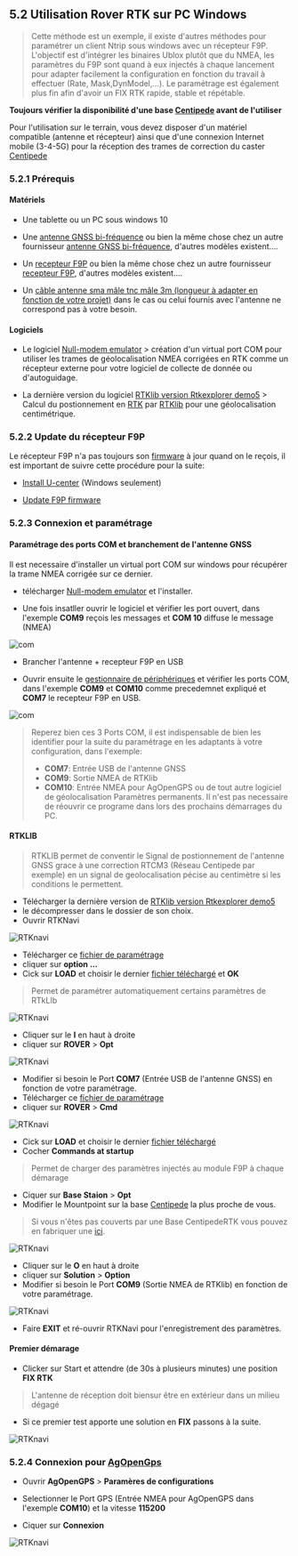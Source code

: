 ## 5.2 Utilisation Rover RTK sur PC Windows 

> Cette méthode est un exemple, il existe d'autres méthodes pour paramétrer un client Ntrip sous windows avec un récepteur F9P.
> L'objectif est d'intégrer les binaires Ublox plutôt que du NMEA, les paramètres du F9P sont quand à eux injectés à chaque lancement pour adapter facilement la configuration en fonction du travail à effectuer (Rate, Mask,DynModel,...). Le paramétrage est également plus fin afin d'avoir un FIX RTK rapide, stable et répétable.

**Toujours vérifier la disponibilité d'une base [Centipede](https://centipede.fr) avant de l'utiliser**

Pour l'utilisation sur le terrain, vous devez disposer d'un matériel compatible (antenne et récepteur) ainsi que d'une connexion Internet mobile (3-4-5G) pour la réception des trames de correction du caster [Centipede](https://centipede.fr)

### 5.2.1 Prérequis

#### Matériels

* Une tablette ou un PC sous windows 10

* Une [antenne GNSS bi-fréquence](https://store.drotek.com/da-910-multiband-gnss-antenna) ou bien la même chose chez un autre fournisseur [antenne GNSS bi-fréquence](https://www.ardusimple.com/product/simplertk2b/), d'autres modèles existent....

* Un [recepteur F9P](https://store.drotek.com/rtk-zed-f9p-gnss) ou bien la même chose chez un autre fournisseur [recepteur F9P](https://www.ardusimple.com/product/survey-gnss-multiband-antenna/), d'autres modèles existent....

* Un [câble antenne sma mâle tnc mâle 3m (longueur à adapter en fonction de votre projet)](https://www.mhzshop.com/shop/Cables-et-cordons/Sur-mesure/50-ohms-WiFi-4G/Cordon-sur-mesure-en-coax-faible-perte-WLL-240-2-4-5-GHz-6-1mm.html) dans le cas ou celui fournis avec l'antenne ne correspond pas à votre besoin.

#### Logiciels

* Le logiciel [Null-modem emulator](https://sourceforge.net/projects/com0com/files/latest/download) > création d'un virtual port COM pour utiliser les trames de géolocalisation NMEA corrigées en RTK comme un récepteur externe pour votre logiciel de collecte de donnée ou d'autoguidage.

* La dernière version du logiciel [RTKlib version Rtkexplorer demo5](http://rtkexplorer.com/downloads/rtklib-code/) > Calcul du postionnement en [RTK](https://fr.wikipedia.org/wiki/Cin%C3%A9matique_temps_r%C3%A9el) par [RTKlib](http://www.rtklib.com/) pour une géolocalisation centimétrique.

### 5.2.2 Update du récepteur F9P

Le récepteur F9P n'a pas toujours son [firmware](https://fr.wikipedia.org/wiki/Firmware) à jour quand on le reçois, il est important de suivre cette procédure pour la suite:

* [Install U-center](https://www.u-blox.com/en/product/u-center) (Windows seulement)

* [Update F9P firmware](https://drotek.gitbook.io/rtk-f9p-positioning-solutions/tutorials/updating-zed-f9p-firmware)

### 5.2.3 Connexion et paramétrage

#### Paramétrage des ports COM et branchement de l'antenne GNSS

Il est necessaire d'installer un virtual port COM sur windows pour récupérer la trame NMEA corrigée sur ce dernier.

* télécharger [Null-modem emulator](https://sourceforge.net/projects/com0com/files/latest/download) et l'installer.

* Une fois insatller ouvrir le logiciel et vérifier les port ouvert, dans l'exemple **COM9** reçois les messages et **COM 10** diffuse le message (NMEA)

![com](./images/rover_w/1.PNG)

* Brancher l'antenne + recepteur F9P en USB

* Ouvrir ensuite le [gestionnaire de périphériques](https://support.microsoft.com/fr-fr/help/4026149/windows-open-device-manager) et vérifier les ports COM, dans l'exemple **COM9** et **COM10** comme precedemnet expliqué et **COM7** le recepteur F9P en USB.

![com](./images/rover_w/2.PNG)

> Reperez bien ces 3 Ports COM, il est indispensable de bien les identifier pour la suite du paramétrage en les adaptants à votre configuration, dans l'exemple:
> * **COM7**: Entrée USB de l'antenne GNSS
> * **COM9**: Sortie NMEA de RTKlib
> * **COM10**: Entrée NMEA pour AgOpenGPS ou de tout autre logiciel de géolocalisation
> Paramètres permanents. Il n'est pas necessaire de réouvrir ce programe dans lors des prochains démarrages du PC.

#### RTKLIB

> RTKLIB permet de conventir le Signal de postionnement de l'antenne GNSS grace à une correction RTCM3 (Réseau Centipede par exemple) en un signal de geolocalisation pécise au centimètre si les conditions le permettent.

* Télécharger la dernière version de [RTKlib version Rtkexplorer demo5](http://rtkexplorer.com/downloads/rtklib-code/)
* le décompresser dans le dossier de son choix.
* Ouvrir RTKNavi 

![RTKnavi](./images/rover_w/3.PNG)

* Télécharger ce [fichier de paramétrage](https://github.com/jancelin/docs-centipedeRTK/blob/master/param_rtklib/AgOpenGps.conf)
* cliquer sur **option ...**
* Cick sur **LOAD** et choisir le dernier [fichier téléchargé](https://github.com/jancelin/docs-centipedeRTK/blob/master/param_rtklib/AgOpenGps.conf) et **OK**

> Permet de paramétrer automatiquement certains paramètres de RTkLIb

![RTKnavi](./images/rover_w/a1.PNG)

* Cliquer sur le **I** en haut à droite
* cliquer sur **ROVER** > **Opt**

![RTKnavi](./images/rover_w/4.PNG)

* Modifier si besoin le Port **COM7** (Entrée USB de l'antenne GNSS) en fonction de votre paramétrage.
* Télécharger ce [fichier de paramétrage](https://github.com/jancelin/docs-centipedeRTK/blob/master/param_rtklib/ZED-F9P_AgOpenGps.cmd)
* cliquer sur **ROVER** > **Cmd**

![RTKnavi](./images/rover_w/a1.PNG)

* Cick sur **LOAD** et choisir le dernier [fichier téléchargé](https://github.com/jancelin/docs-centipedeRTK/blob/master/param_rtklib/ZED-F9P_AgOpenGps.cmd)
* Cocher **Commands at startup**

> Permet de charger des paramètres  injectés au module F9P à chaque démarage

* Ciquer sur **Base Staion** > **Opt**
* Modifier le Mountpoint sur la base [Centipede](https://centipede.fr) la plus proche de vous. 

> Si vous n'êtes pas couverts par une Base CentipedeRTK vous pouvez en fabriquer une [ici](https://jancelin.github.io/docs-centipedeRTK/3_Materiels.html).

![RTKnavi](./images/rover_w/5.PNG)

* Cliquer sur le **O** en haut à droite
* cliquer sur **Solution** > **Option**
* Modifier si besoin le Port **COM9** (Sortie NMEA de RTKlib) en fonction de votre paramétrage.

![RTKnavi](./images/rover_w/6.PNG)

* Faire **EXIT** et ré-ouvrir RTKNavi pour l'enregistrement des paramètres.


#### Premier démarage

* Clicker sur Start et attendre (de 30s à plusieurs minutes) une position **FIX RTK**

> L'antenne de réception doit biensur être en extérieur dans un milieu dégagé

* Si ce premier test apporte une solution en **FIX** passons à la suite.

![RTKnavi](./images/rover_w/9.PNG)

### 5.2.4 Connexion pour [AgOpenGps](https://agopengps.discourse.group/)

* Ouvrir **AgOpenGPS** > **Paramères de configurations**

* Selectionner le Port GPS (Entrée NMEA pour AgOpenGPS dans l'exemple **COM10**) et la vitesse **115200**

* Ciquer sur **Connexion**

![RTKnavi](./images/rover_w/11.PNG)







